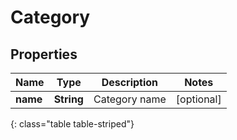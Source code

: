 # Category


## Properties

| Name | Type | Description | Notes |
| ------------ | ------------- | ------------- | ------------- |
| **name** | **String** | Category name |  [optional] |
{: class="table table-striped"}



